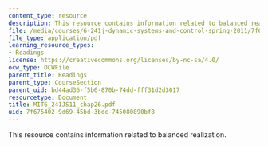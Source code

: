 ```yaml
---
content_type: resource
description: This resource contains information related to balanced realization.
file: /media/courses/6-241j-dynamic-systems-and-control-spring-2011/7f6754029d6945bd3bdc745080890bf8_MIT6_241JS11_chap26.pdf
file_type: application/pdf
learning_resource_types:
- Readings
license: https://creativecommons.org/licenses/by-nc-sa/4.0/
ocw_type: OCWFile
parent_title: Readings
parent_type: CourseSection
parent_uid: bd44ad36-f5b6-870b-74dd-fff31d2d3017
resourcetype: Document
title: MIT6_241JS11_chap26.pdf
uid: 7f675402-9d69-45bd-3bdc-745080890bf8
---
```

This resource contains information related to balanced realization.
